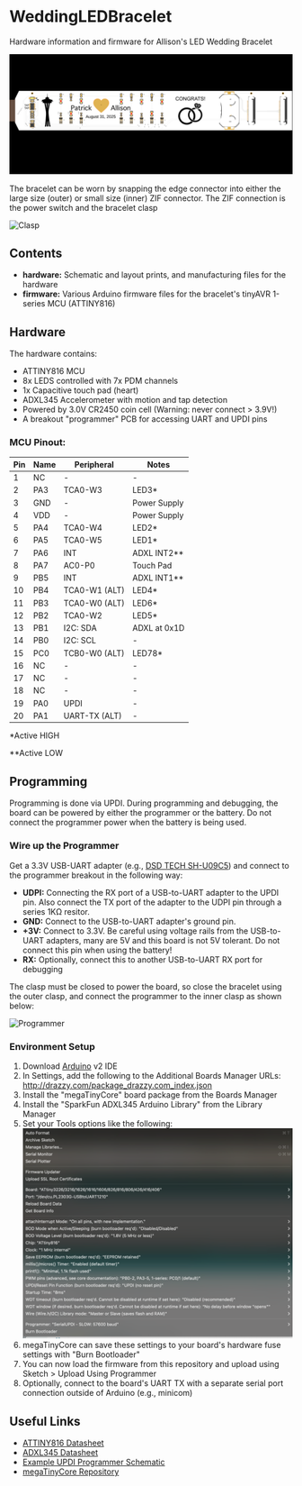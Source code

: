 # WeddingLEDBracelet
Hardware information and firmware for Allison's LED Wedding Bracelet

![PCB](images/PCB.png)

The bracelet can be worn by snapping the edge connector into either the large size (outer) or small size (inner) ZIF connector. The ZIF connection is the power switch and the bracelet clasp

![Clasp](images/clasp.png)

## Contents

* **hardware:** Schematic and layout prints, and manufacturing files for the hardware
* **firmware:** Various Arduino firmware files for the bracelet's tinyAVR 1-series MCU (ATTINY816)


## Hardware

The hardware contains:

* ATTINY816 MCU
* 8x LEDS controlled with 7x PDM channels
* 1x Capacitive touch pad (heart)
* ADXL345 Accelerometer with motion and tap detection
* Powered by 3.0V CR2450 coin cell (Warning: never connect > 3.9V!)
* A breakout "programmer" PCB for accessing UART and UPDI pins

### MCU Pinout:

| Pin | Name | Peripheral       | Notes          |
|-----|------|------------------|----------------|
| 1   | NC   | -                |  -             |
| 2   | PA3  | TCA0-W3          | LED3*          |
| 3   | GND  | -                | Power Supply   |
| 4   | VDD  | -                | Power Supply   |
| 5   | PA4  | TCA0-W4          | LED2*          |
| 6   | PA5  | TCA0-W5          | LED1*          |
| 7   | PA6  | INT              | ADXL INT2**    |
| 8   | PA7  | AC0-P0           | Touch Pad      |
| 9   | PB5  | INT              | ADXL INT1**    |
| 10  | PB4  | TCA0-W1 (ALT)    | LED4*          |
| 11  | PB3  | TCA0-W0 (ALT)    | LED6*          |
| 12  | PB2  | TCA0-W2          | LED5*          |
| 13  | PB1  | I2C: SDA         | ADXL at 0x1D   |
| 14  | PB0  | I2C: SCL         | -              |
| 15  | PC0  | TCB0-W0 (ALT)    | LED78*         |
| 16  | NC   | -                | -              |
| 17  | NC   | -                | -              |
| 18  | NC   | -                | -              |
| 19  | PA0  | UPDI             | -              |
| 20  | PA1  | UART-TX (ALT)    | -              |

\*Active HIGH

\*\*Active LOW


## Programming
Programming is done via UPDI. During programming and debugging, the board can be powered by either the programmer or the battery. Do not connect the programmer power when the battery is being used. 

### Wire up the Programmer
Get a 3.3V USB-UART adapter (e.g., [DSD TECH SH-U09C5](https://a.co/d/dYEtSY1)) and connect to the programmer breakout in the following way:

* **UDPI:** Connecting the RX port of a USB-to-UART adapter to the UPDI pin. Also connect the TX port of the adapter to the UDPI pin through a series 1KΩ resitor.
* **GND:** Connect to the USB-to-UART adapter's ground pin.
* **+3V:** Connect to 3.3V. Be careful using voltage rails from the USB-to-UART adapters, many are 5V and this board is not 5V tolerant. Do not connect this pin when using the battery!
* **RX:** Optionally, connect this to another USB-to-UART RX port for debugging

The clasp must be closed to power the board, so close the bracelet using the outer clasp, and connect the programmer to the inner clasp as shown below:

![Programmer](images/programmer.png)

### Environment Setup
1. Download [Arduino](https://www.arduino.cc/en/software/) v2 IDE
1. In Settings, add the following to the Additional Boards Manager URLs: http://drazzy.com/package_drazzy.com_index.json
1. Install the "megaTinyCore" board package from the Boards Manager
1. Install the "SparkFun ADXL345 Arduino Library" from the Library Manager
1. Set your Tools options like the following:
![Board Settings](images/boardsettings.png)
1. megaTinyCore can save these settings to your board's hardware fuse settings with "Burn Bootloader"
1. You can now load the firmware from this repository and upload using Sketch > Upload Using Programmer
1. Optionally, connect to the board's UART TX with a separate serial port connection outside of Arduino (e.g., minicom)



## Useful Links
- [ATTINY816 Datasheet](https://ww1.microchip.com/downloads/aemDocuments/documents/MCU08/ProductDocuments/DataSheets/ATtiny417-814-816-817-DataSheet-DS40002288A.pdf)  
- [ADXL345 Datasheet](https://www.analog.com/media/en/technical-documentation/data-sheets/adxl345.pdf)  
- [Example UPDI Programmer Schematic](https://learn.adafruit.com/adafruit-updi-friend/downloads)  
- [megaTinyCore Repository](hhttps://github.com/SpenceKonde/megaTinyCore/tree/master)  



